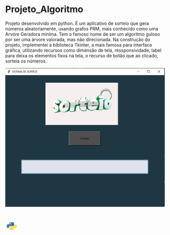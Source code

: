 # Projeto_Algoritmo

Projeto desenvolvido em python. É um aplicativo de sorteio que gera números aleatoriamente, usando grafos PRM, mais conhecido como uma Arvóre Geradora miníma. Tem o famoso nome de ser um algoritmo guloso por ser uma árvore valorada, mas não direcionada. Na construção do projeto, implementei a biblioteca Tkinter, a mais famosa para interface gráfica, utilizando recursos como dimensão de tela, ressponsividade, label para deixa os elementos fixos na tela, o recurso de botão que ao clicado, sorteia os números.

<img src="./SistSorteio/Assets/print.png">

<h1>
  <img align="center" alt="Python" height="30" width="40" src="https://raw.githubusercontent.com/devicons/devicon/master/icons/python/python-original.svg"
</h1>


